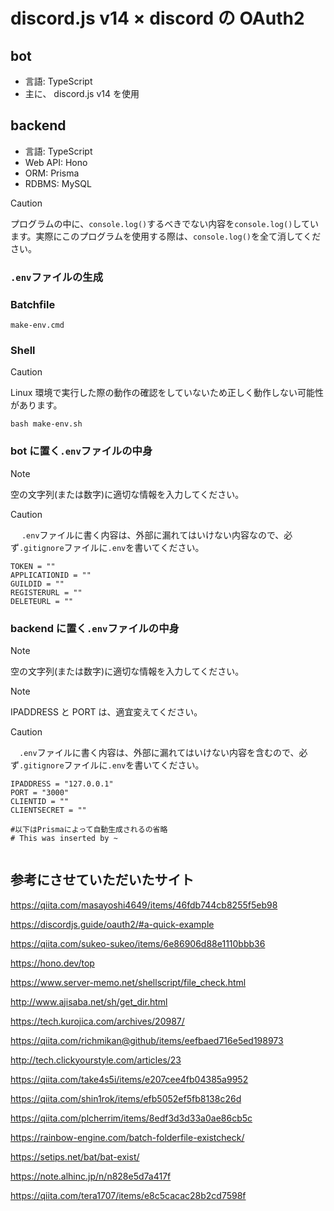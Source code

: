 # discord.js v14 × discord の OAuth2

## bot

-   言語: TypeScript
-   主に、 discord.js v14 を使用

## backend

-   言語: TypeScript
-   Web API: Hono
-   ORM: Prisma
-   RDBMS: MySQL

> [!CAUTION]
> プログラムの中に、`console.log()`するべきでない内容を`console.log()`しています。実際にこのプログラムを使用する際は、`console.log()`を全て消してください。

### `.env`ファイルの生成

### Batchfile

```batch
make-env.cmd
```

### Shell

> [!CAUTION]
> Linux 環境で実行した際の動作の確認をしていないため正しく動作しない可能性があります。

```shell
bash make-env.sh
```

### bot に置く`.env`ファイルの中身

> [!NOTE]
> 空の文字列(または数字)に適切な情報を入力してください。

> [!CAUTION]
> 　 `.env`ファイルに書く内容は、外部に漏れてはいけない内容なので、必ず`.gitignore`ファイルに`.env`を書いてください。

```.env
TOKEN = ""
APPLICATIONID = ""
GUILDID = ""
REGISTERURL = ""
DELETEURL = ""

```

### backend に置く`.env`ファイルの中身

> [!NOTE]
> 空の文字列(または数字)に適切な情報を入力してください。

> [!NOTE]
> IPADDRESS と PORT は、適宜変えてください。

> [!CAUTION]
> 　`.env`ファイルに書く内容は、外部に漏れてはいけない内容を含むので、必ず`.gitignore`ファイルに`.env`を書いてください。

```.env
IPADDRESS = "127.0.0.1"
PORT = "3000"
CLIENTID = ""
CLIENTSECRET = ""

#以下はPrismaによって自動生成されるの省略
# This was inserted by ~


```

## 参考にさせていただいたサイト

https://qiita.com/masayoshi4649/items/46fdb744cb8255f5eb98

https://discordjs.guide/oauth2/#a-quick-example

https://qiita.com/sukeo-sukeo/items/6e86906d88e1110bbb36

https://hono.dev/top

https://www.server-memo.net/shellscript/file_check.html

http://www.ajisaba.net/sh/get_dir.html

https://tech.kurojica.com/archives/20987/

https://qiita.com/richmikan@github/items/eefbaed716e5ed198973

http://tech.clickyourstyle.com/articles/23

https://qiita.com/take4s5i/items/e207cee4fb04385a9952

https://qiita.com/shin1rok/items/efb5052ef5fb8138c26d

https://qiita.com/plcherrim/items/8edf3d3d33a0ae86cb5c

https://rainbow-engine.com/batch-folderfile-existcheck/

https://setips.net/bat/bat-exist/

https://note.alhinc.jp/n/n828e5d7a417f

https://qiita.com/tera1707/items/e8c5cacac28b2cd7598f
